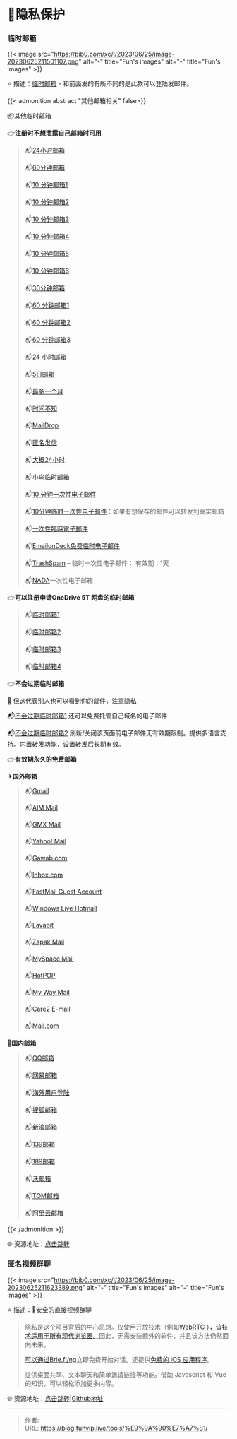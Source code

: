 # 🔐隐私保护


### 临时邮箱

{{< image src="https://bib0.com/xc/i/2023/06/25/image-20230625211501107.png" alt="-"  title="Fun's images" alt="-"  title="Fun's images" >}}  

⭐️  描述：[临时邮箱](https://mail.tm/zh/) - 和前面发的有所不同的是此款可以登陆发邮件。

{{< admonition abstract "其他邮箱相关" false>}}

📦其他临时邮箱

👉**注册时不想泄露自己邮箱时可用**

> 📬[24小时邮箱](http://24mail.chacuo.net)
>
> 📬[60分钟邮箱](https://www.guerrillamail.com/zh/)
>
> 📬[10 分钟邮箱1](https://linshiyouxiang.net/)
>
> 📬[10 分钟邮箱2](http://www.bccto.me/)
>
> 📬[10 分钟邮箱3](https://temp-mail.org/zh/)
>
> 📬[10 分钟邮箱4](https://10minutemail.net/?lang=zh-cn)
>
> 📬[10 分钟邮箱5](http://10minutemail.com/10MinuteMail/index.html)
>
> 📬[10 分钟邮箱6](https://9em.org/)
>
> 📬[30分钟邮箱](https://shorttimemail.com/zh-Hans)
>
> 📬[60 分钟邮箱1](https://www.moakt.com/zh/mail)
>
> 📬[60 分钟邮箱2](http://www.nowmymail.com)
>
> 📬[60 分钟邮箱3](http://www.incognitomail.com/)
>
> 📬[24 小时邮箱](http://24mail.chacuo.net/)
>
> 📬[5日邮箱](http://www.yopmail.com/zh/)
>
> 📬[最多一个月](http://www.jetable.org/zh/index)
>
> 📬[时间不知](http://www.mailinator.com)
>
> 📬[MailDrop](https://maildrop.cc/)
>
> 📬[匿名发信](https://eskiimo.com/)
>
> 📬[大概24小时](https://tempmail.altmails.com)
>
> 📬[小鸟临时邮箱](http://www.5-mail.com)
>
> 📬[10 分钟一次性电子邮件](https://10minemail.com/zh/)
>
> 📬[10分钟临时一次性电子邮件](https://www.crazymailing.com/zh/ )：如果有想保存的邮件可以转发到真实邮箱
>
> 📬[一次性臨時電子郵件](https://www.mohmal.com/zh)
>
> 📬[EmailonDeck免费临时电子邮件](https://www.emailondeck.com/zh-cn/)
>
> 📬[TrashSpam](https://trashspam.com/cn/) – 临时一次性电子邮件： 有效期：1天
>
> 📬[NADA](https://getnada.com/)一次性电子邮箱 

👉**可以注册申请OneDrive 5T 网盘的临时邮箱**

> 📬[临时邮箱1](http://onedrive.readmail.net)
>
> 📬[临时邮箱2](http://mail.ac.id)
>
> 📬[临时邮箱3](http://mail.hrka.net)
>
> 📬[临时邮箱4](http://od.obagg.com)

👉**不会过期临时邮箱**

🔴 但这代表别人也可以看到你的邮件，注意隐私

📬[不会过期临时邮箱1](https://mailsac.com) 还可以免费托管自己域名的电子邮件

📬[不会过期临时邮箱2](https://dropmail.me/zh/) 刷新/关闭该页面前电子邮件无有效期限制。提供多语言支持。内置转发功能，设置转发后长期有效。

👉**有效期永久的免费邮箱**

✈**国外邮箱**

> 📬[Gmail](http://gmail.google.com)
>
> 📬[AIM Mail](http://mail.aim.com)
>
> 📬[GMX Mail](http://www.gmx.com) 
>
> 📬[Yahoo! Mail](http://mail.yahoo.com) 
>
> 📬[Gawab.com](http://www.gawab.com) 
>
> 📬[Inbox.com](http://www.inbox.com) 
>
> 📬[FastMail Guest Account](http://www.fastmail.fm) 
>
> 📬[Windows Live Hotmail](http://mail.live.com)
>
> 📬[Lavabit](http://lavabit.com) 
>
> 📬[Zapak Mail](http://www.zapak.com) 
>
> 📬[MySpace Mail](http://messaging.myspace.com) 
>
> 📬[HotPOP](http://www.hotpop.com) 
>
> 📬[My Way Mail](http://email.myway.com) 
>
> 📬[Care2 E-mail](http://www.care2.com) 
>
> 📬[Mail.com](http://www.mail.com) 

🚀**国内邮箱**

>📬[QQ邮箱](https://mail.qq.com/)
>
>📬[网易邮箱](https://mail.163.com/)
>
>📬[海外用户登陆](https://hw.mail.163.com/)
>
>📬[搜狐邮箱](https://mail.sohu.com/)
>
>📬[新浪邮箱](https://mail.sina.com.cn/)
>
>📬[139邮箱](http://mail.10086.cn/)
>
>📬[189邮箱](https://mail.189.cn/)
>
>📬[沃邮箱](https://mail.wo.cn/)
>
>📬[TOM邮箱](http://mail.tom.com/)
>
>📬[阿里云邮箱](https://mail.aliyun.com)

{{< /admonition >}}

🌐 资源地址：[点击跳转](https://mail.tm/zh/)

### 匿名视频群聊

{{< image src="https://bib0.com/xc/i/2023/06/25/image-20230625211623389.png" alt="-"  title="Fun's images" alt="-"  title="Fun's images" >}}  

⭐️  描述：🔮安全的直接视频群聊

>隐私是这个项目背后的中心思想。仅使用开放技术（例如[WebRTC ），该技术适用于所有现代浏览器。](https://webrtc-security.github.io/)因此，无需安装额外的软件，并且该方法仍然面向未来。
>
>[可以通过Brie.fi/ng](https://brie.fi/ng)立即免费开始对话。还提供[免费的 iOS 应用程序](https://apps.apple.com/app/briefing-video-chat/id1510803601)。
>
>提供桌面共享、文本聊天和简单邀请链接等功能。借助 Javascript 和 Vue 的知识，可以轻松添加更多内容。

🌐 资源地址：[点击跳转](https://brie.fi/ng)|[Github地址](https://github.com/holtwick/briefing/)



---

> 作者:   
> URL: https://blog.funvip.live/tools/%E9%9A%90%E7%A7%81/  

